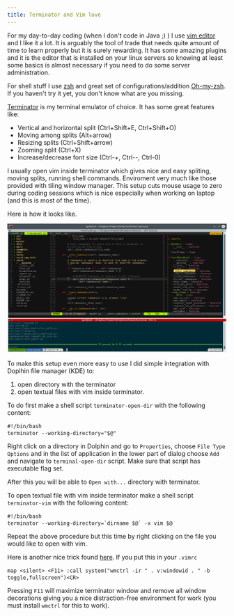 ```yaml
---
title: Terminator and Vim love
---
```


For my day-to-day coding (when I don't code in Java ;) ) I use [vim editor](http://www.vim.org/) and I like it a lot. It is arguably the tool of trade that needs quite amount of time to learn properly but it is surely rewarding. It has some amazing plugins and it is the editor that is installed on your linux servers so knowing at least some basics is almost necessary if you need to do some server administration.

For shell stuff I use [zsh](http://zsh.sourceforge.net/) and great set of configurations/addition [Oh-my-zsh](https://github.com/robbyrussell/oh-my-zsh).  If you haven't try it yet, you don't know what are you missing.

[Terminator](http://gnometerminator.blogspot.rs/p/introduction.html) is my terminal emulator of choice. It has some great features like:

- Vertical and horizontal split (Ctrl+Shift+E, Ctrl+Shift+O)
- Moving among splits (Alt+arrow)
- Resizing splits (Ctrl+Shift+arrow)
- Zooming split (Ctrl+X)
- Increase/decrease font size (Ctrl-+, Ctrl--, Ctrl-0)

I usually open vim inside terminator which gives nice and easy spliting, moving splits, running shell commands. Enviroment very much like those provided with tiling window manager. This setup cuts mouse usage to zero during coding sessions which is nice especially when working on laptop (and this is most of the time).

Here is how it looks like.

![Terminator + vim in action](/img/posts/terminator-vim-in-action.png)

To make this setup even more easy to use I did simple integration with Doplhin file manager (KDE) to:

1. open directory with the terminator
1. open textual files with vim inside terminator.

To do first make a shell script `terminator-open-dir` with the following content:

    #!/bin/bash
    terminator --working-directory="$@"

Right click on a directory in Dolphin and go to `Properties`, choose `File Type Options` and in the list of application in the lower part of dialog choose `Add` and navigate to `terminal-open-dir` script. Make sure that script has executable flag set.

After this you will be able to `Open with...` directory with terminator.

To open textual file with vim inside terminator make a shell script `terminator-vim` with the following content:

    #!/bin/bash
    terminator --working-directory=`dirname $@` -x vim $@

Repeat the above procedure but this time by right clicking on the file you would like to open with vim.

Here is another nice trick found [here](http://askubuntu.com/questions/2140/is-there-a-way-to-turn-gvim-into-fullscreen-mode).  If you put this in your `.vimrc`

    map <silent> <F11> :call system("wmctrl -ir " . v:windowid . " -b toggle,fullscreen")<CR>

Pressing `F11` will maximize terminator window and remove all window decorations giving you a nice distraction-free environment for work (you must install `wmctrl` for this to work).


